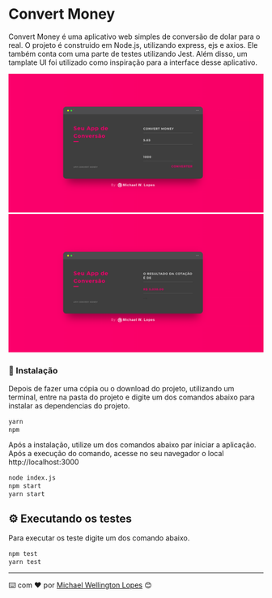 # Convert Money

Convert Money é uma aplicativo web simples de conversão de dolar para o real. O projeto é construido em Node.js, utilizando express, ejs e axios. Ele também conta com uma parte de testes utilizando Jest. Além disso, um tamplate UI foi utilizado como inspiração para a interface desse aplicativo.

<img src="./.github/img/img.png" alt="tela inicial">

<img src="./.github/img/img2.png" alt="resultado da conversão">



### 🔧 Instalação

Depois de fazer uma cópia ou o download do projeto, utilizando um terminal, entre na pasta do projeto e digite um dos comandos abaixo para instalar as dependencias do projeto.

```
yarn 
npm 
```
Após a instalação, utilize um dos comandos abaixo par iniciar a aplicação. Após a execução do comando, acesse no seu navegador o local http://localhost:3000 

```
node index.js
npm start
yarn start
```

## ⚙️ Executando os testes

Para executar os teste digite um dos comando abaixo.

```
npm test
yarn test
```

---
⌨️ com ❤️ por [Michael Wellington Lopes](https://github.com/michaelwell23) 😊